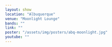 ```yaml
---
layout: show
location: "Albuquerque"
venue: "Moonlight Lounge"
bands: ""
link: ""
poster: "/assets/img/posters/abq-moonlight.jpg"
youtube: ""
---
```




